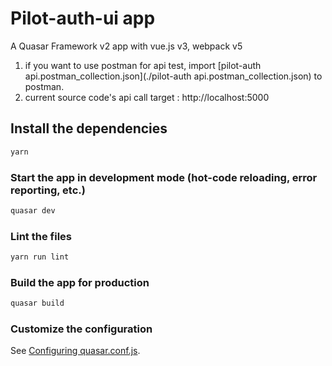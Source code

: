 # Pilot-auth-ui app

A Quasar Framework v2 app
with vue.js v3, webpack v5

1. if you want to use postman for api test, import [pilot-auth api.postman_collection.json](./pilot-auth api.postman_collection.json) to postman.
2. current source code's api call target : http://localhost:5000

## Install the dependencies
```bash
yarn
```

### Start the app in development mode (hot-code reloading, error reporting, etc.)
```bash
quasar dev
```

### Lint the files
```bash
yarn run lint
```

### Build the app for production
```bash
quasar build
```

### Customize the configuration
See [Configuring quasar.conf.js](https://v2.quasar.dev/quasar-cli/quasar-conf-js).
